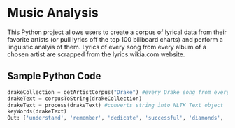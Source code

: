 # Music Analysis
This Python project allows users to create a corpus of lyrical data from their favorite artists (or pull lyrics off the top 100 billboard charts) and perform a linguistic analyis of them. Lyrics of every song from every album of a chosen artist are scrapped from the lyrics.wikia.com website. 

## Sample Python Code

```python
drakeCollection = getArtistCorpus("Drake") #every Drake song from every Drake album/mixtape
drakeText = corpusToString(drakeCollection)
drakeText = process(drakeText) #converts string into NLTK Text object
keyWords(drakeText)
Out: ['understand', 'remember', 'dedicate', 'successful', 'diamonds', 'somethin', 'probably', 'different']
```
